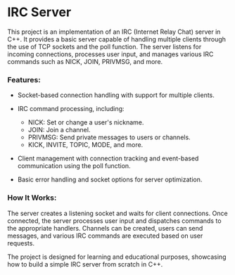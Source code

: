 # IRC Server
This project is an implementation of an IRC (Internet Relay Chat) server in C++. It provides a basic server capable of handling multiple clients through the use of TCP sockets and the poll function. The server listens for incoming connections, processes user input, and manages various IRC commands such as NICK, JOIN, PRIVMSG, and more.

### Features:  
- Socket-based connection handling with support for multiple clients.  

- IRC command processing, including:  
  - NICK: Set or change a user's nickname.  
  - JOIN: Join a channel.  
  - PRIVMSG: Send private messages to users or channels.  
  - KICK, INVITE, TOPIC, MODE, and more.  

- Client management with connection tracking and event-based communication using the poll function.
 
- Basic error handling and socket options for server optimization.  

### How It Works:  

The server creates a listening socket and waits for client connections. Once connected, the server processes user input and dispatches commands to the appropriate handlers. Channels can be created, users can send messages, and various IRC commands are executed based on user requests.

The project is designed for learning and educational purposes, showcasing how to build a simple IRC server from scratch in C++.
